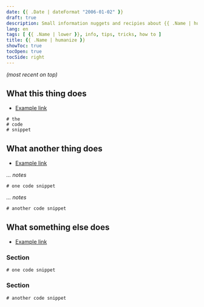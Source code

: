```yaml
---
date: {{ .Date | dateFormat "2006-01-02" }}
draft: true
description: Small information nuggets and recipies about {{ .Name | humanize }}
lang: en
tags: [ {{ .Name | lower }}, info, tips, tricks, how to ]
title: {{ .Name | humanize }}
showToc: true
tocOpen: true
tocSide: right
---
```


<!--more-->

*(most recent on top)*

## What this thing does

- [Example link](http://example.com)

```text     # https://gohugo.io/content-management/syntax-highlighting/#list-of-chroma-highlighting-languages
# the
# code
# snippet
```

## What another thing does

- [Example link](http://example.com)

*… notes*

```text     # https://gohugo.io/content-management/syntax-highlighting/#list-of-chroma-highlighting-languages
# one code snippet
```

*… notes*

```text     # https://gohugo.io/content-management/syntax-highlighting/#list-of-chroma-highlighting-languages
# another code snippet
```

## What something else does

- [Example link](http://example.com)

### Section

```text     # https://gohugo.io/content-management/syntax-highlighting/#list-of-chroma-highlighting-languages
# one code snippet
```

### Section

```text     # https://gohugo.io/content-management/syntax-highlighting/#list-of-chroma-highlighting-languages
# another code snippet
```
